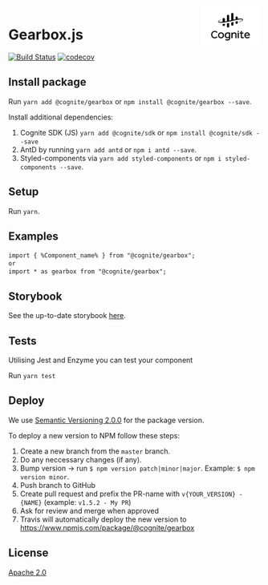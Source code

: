 <a href="https://cognite.com/">
    <img src="./cognite_logo.png" alt="Cognite logo" title="Cognite" align="right" height="80" />
</a>

Gearbox.js
==========================
[![Build Status](https://travis-ci.org/cognitedata/gearbox.js.svg?branch=master)](https://travis-ci.org/cognitedata/gearbox.js)
[![codecov](https://codecov.io/gh/cognitedata/gearbox.js/branch/master/graph/badge.svg)](https://codecov.io/gh/cognitedata/gearbox.js)

## Install package

Run `yarn add @cognite/gearbox` or `npm install @cognite/gearbox --save`.

Install additional dependencies:
1.  Cognite SDK (JS) `yarn add @cognite/sdk` or `npm install @cognite/sdk --save`
2.  AntD by running `yarn add antd` or `npm i antd --save`.
3.  Styled-components via `yarn add styled-components` or `npm i styled-components --save`.

## Setup

Run `yarn`.

## Examples
```
import { %Component_name% } from "@cognite/gearbox";
or
import * as gearbox from "@cognite/gearbox";
```

## Storybook

See the up-to-date storybook [here](https://cognitedata.github.io/gearbox.js).

## Tests

Utilising Jest and Enzyme you can test your component

Run `yarn test`

## Deploy

We use [Semantic Versioning 2.0.0](https://semver.org/) for the package version.

To deploy a new version to NPM follow these steps:
1. Create a new branch from the `master` branch.
2. Do any neccessary changes (if any).
3. Bump version -> run `$ npm version patch|minor|major`. Example: `$ npm version minor`.
4. Push branch to GitHub
5. Create pull request and prefix the PR-name with `v{YOUR_VERSION} - {NAME}` (example: `v1.5.2 - My PR`)
6. Ask for review and merge when approved
7. Travis will automatically deploy the new version to https://www.npmjs.com/package/@cognite/gearbox

## License

[Apache 2.0](https://www.apache.org/licenses/LICENSE-2.0)
